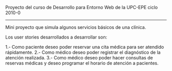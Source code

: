 Proyecto del curso de Desarrollo para Entorno Web de la UPC-EPE ciclo 2010-0

---

Mini proyecto que simula algunos servicios básicos de una clínica.

Los user stories desarrollados a desarrollar son:

1.- Como paciente deseo poder reservar una cita médica para ser atendido rápidamente.
2.- Como médico deseo poder registrar el diagnóstico de la atención realizada.
3.- Como médico deseo poder hacer consultas de reservas médicas y deseo programar el horario de atención a pacientes.